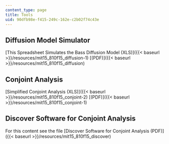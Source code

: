```yaml
---
content_type: page
title: Tools
uid: 90dfb98e-f415-249c-162e-c2b02f74c43e
---
```


Diffusion Model Simulator
-------------------------

[This Spreadsheet Simulates the Bass Diffusion Model (XLS)]({{< baseurl >}}/resources/mit15_810f15_diffusion-1) [(PDF)]({{< baseurl >}}/resources/mit15_810f15_diffusion)

Conjoint Analysis
-----------------

[Simplified Conjoint Analysis (XLS)]({{< baseurl >}}/resources/mit15_810f15_conjoint-2) [(PDF)]({{< baseurl >}}/resources/mit15_810f15_conjoint-1)

Discover Software for Conjoint Analysis
---------------------------------------

For this content see the file [Discover Software for Conjoint Analysis (PDF)]({{< baseurl >}}/resources/mit15_810f15_discover)
